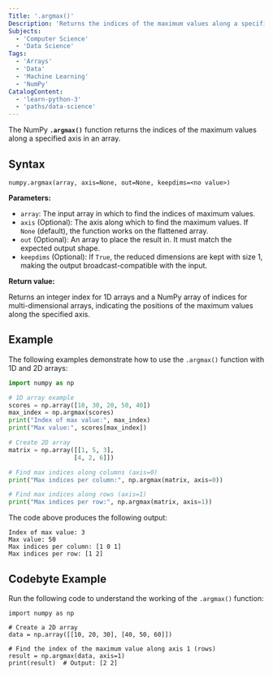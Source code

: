 ```yaml
---
Title: '.argmax()'
Description: 'Returns the indices of the maximum values along a specified axis in an array.'
Subjects:
  - 'Computer Science'
  - 'Data Science'
Tags:
  - 'Arrays'
  - 'Data'
  - 'Machine Learning'
  - 'NumPy'
CatalogContent:
  - 'learn-python-3'
  - 'paths/data-science'
---
```


The NumPy **`.argmax()`** function returns the indices of the maximum values along a specified axis in an array.

## Syntax

```pseudo
numpy.argmax(array, axis=None, out=None, keepdims=<no value>)
```

**Parameters:**

- `array`: The input array in which to find the indices of maximum values.
- `axis` (Optional): The axis along which to find the maximum values. If `None` (default), the function works on the flattened array.
- `out` (Optional): An array to place the result in. It must match the expected output shape.
- `keepdims` (Optional): If `True`, the reduced dimensions are kept with size 1, making the output broadcast-compatible with the input.

**Return value:**

Returns an integer index for 1D arrays and a NumPy array of indices for multi-dimensional arrays, indicating the positions of the maximum values along the specified axis.

## Example

The following examples demonstrate how to use the `.argmax()` function with 1D and 2D arrays:

```py
import numpy as np

# 1D array example
scores = np.array([10, 30, 20, 50, 40])
max_index = np.argmax(scores)
print("Index of max value:", max_index)
print("Max value:", scores[max_index])

# Create 2D array
matrix = np.array([[1, 5, 3],
                  [4, 2, 6]])

# Find max indices along columns (axis=0)
print("Max indices per column:", np.argmax(matrix, axis=0))

# Find max indices along rows (axis=1)
print("Max indices per row:", np.argmax(matrix, axis=1))
```

The code above produces the following output:

```shell
Index of max value: 3
Max value: 50
Max indices per column: [1 0 1]
Max indices per row: [1 2]
```

## Codebyte Example

Run the following code to understand the working of the `.argmax()` function:

```codebyte/python
import numpy as np

# Create a 2D array
data = np.array([[10, 20, 30], [40, 50, 60]])

# Find the index of the maximum value along axis 1 (rows)
result = np.argmax(data, axis=1)
print(result)  # Output: [2 2]
```
